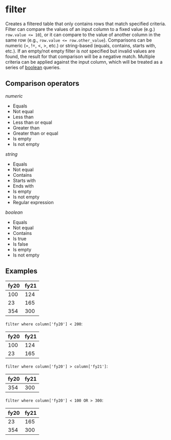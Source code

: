# filter

Creates a filtered table that only contains rows that match specified criteria. Filter can compare the values of an input column to a fixed value (e.g.) `row.value <= 10`), or it can compare to the value of another column in the same row (e.g., `row.value <= row.other_value`). Comparisons can be numeric (=, !=, <, >, etc.) or string-based (equals, contains, starts with, etc.). If an empty/not empty filter is _not_ specified but invalid values are found, the result for that comparison will be a negative match. Multiple criteria can be applied against the input column, which will be treated as a series of [boolean](./boolean.md) queries.

## Comparison operators

_numeric_

- Equals
- Not equal
- Less than
- Less than or equal
- Greater than
- Greater than or equal
- Is empty
- Is not empty

_string_

- Equals
- Not equal
- Contains
- Starts with
- Ends with
- Is empty
- Is not empty
- Regular expression

_boolean_

- Equals
- Not equal
- Contains
- Is true
- Is false
- Is empty
- Is not empty

## Examples

| fy20 | fy21 |
| ---- | ---- |
| 100  | 124  |
| 23   | 165  |
| 354  | 300  |

`filter where column['fy20'] < 200`:

| fy20 | fy21 |
| ---- | ---- |
| 100  | 124  |
| 23   | 165  |

`filter where column['fy20'] > column['fy21']`:

| fy20 | fy21 |
| ---- | ---- |
| 354  | 300  |

`filter where column['fy20'] < 100 OR > 300`:

| fy20 | fy21 |
| ---- | ---- |
| 23   | 165  |
| 354  | 300  |